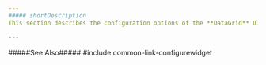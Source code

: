 ```yaml
---
##### shortDescription
This section describes the configuration options of the **DataGrid** UI component.

---
```

#####See Also#####
#include common-link-configurewidget
